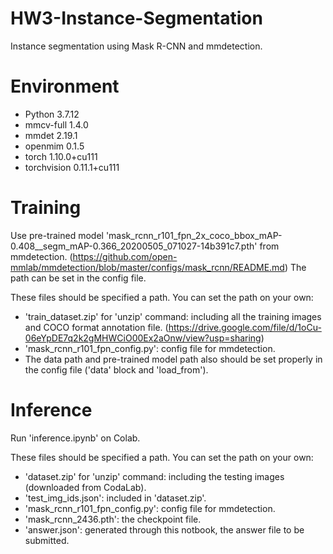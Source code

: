 # HW3-Instance-Segmentation

Instance segmentation using Mask R-CNN and mmdetection.

# Environment

- Python 3.7.12
- mmcv-full 1.4.0
- mmdet 2.19.1
- openmim 0.1.5
- torch 1.10.0+cu111
- torchvision 0.11.1+cu111

# Training

Use pre-trained model 'mask_rcnn_r101_fpn_2x_coco_bbox_mAP-0.408__segm_mAP-0.366_20200505_071027-14b391c7.pth' from mmdetection.
(https://github.com/open-mmlab/mmdetection/blob/master/configs/mask_rcnn/README.md)
The path can be set in the config file.

These files should be specified a path. You can set the path on your own:
- 'train_dataset.zip' for 'unzip' command: including all the training images and COCO format annotation file. 
(https://drive.google.com/file/d/1oCu-06eYpDE7q2k2gMHWCiO00Ex2aOnw/view?usp=sharing)
- 'mask_rcnn_r101_fpn_config.py': config file for mmdetection.
- The data path and pre-trained model path also should be set properly in the config file ('data' block and 'load_from').

# Inference

Run 'inference.ipynb' on Colab.

These files should be specified a path. You can set the path on your own:
- 'dataset.zip' for 'unzip' command: including the testing images (downloaded from CodaLab).
- 'test_img_ids.json': included in 'dataset.zip'.
- 'mask_rcnn_r101_fpn_config.py': config file for mmdetection.
- 'mask_rcnn_2436.pth': the checkpoint file.
- 'answer.json': generated through this notbook, the answer file to be submitted.